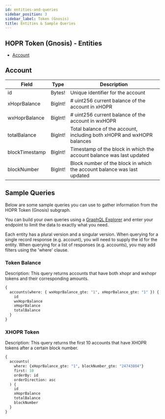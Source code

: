 ```yaml
---
id: entities-and-queries
sidebar_position: 3
sidebar_label: Token (Gnosis)
title: Entities & Sample Queries
---
```


## HOPR Token (Gnosis) - Entities

- [Account](#account)

## Account

| Field          | Type    | Description                                                             |
| -------------- | ------- | ----------------------------------------------------------------------- |
| id             | Bytes!  | Unique identifier for the account                                       |
| xHoprBalance   | BigInt! | # uint256 current balance of the account in xHOPR                       |
| wxHoprBalance  | BigInt! | # uint256 current balance of the account in wxHOPR                      |
| totalBalance   | BigInt! | Total balance of the account, including both xHOPR and wxHOPR balances  |
| blockTimestamp | BigInt! | Timestamp of the block in which the account balance was last updated    |
| blockNumber    | BigInt! | Block number of the block in which the account balance was last updated |

## Sample Queries

Below are some sample queries you can use to gather information from the HOPR Token (Gnosis) subgraph.

You can build your own queries using a [GraphQL Explorer](https://graphiql-online.com/graphiql) and enter your endpoint to limit the data to exactly what you need.

Each entity has a plural version and a singular version. When querying for a single record response (e.g. account), you will need to supply the id for the entity. When querying for a list of responses (e.g. accounts), you may add filters using the 'where' clause.

### Token Balance

Description: This query returns accounts that have both xhopr and wxhopr tokens and their corresponding amounts.

```graphql
{
  accounts(where: { wxHoprBalance_gte: "1", xHoprBalance_gte: "1" }) {
    id
    wxHoprBalance
    xHoprBalance
    totalBalance
  }
}
```

### XHOPR Token

Description: This query returns the first 10 accounts that have XHOPR tokens after a certain block number.

```graphql
{
  accounts(
    where: {xHoprBalance_gte: "1", blockNumber_gte: "24743804"}
    first: 10
    orderBy: id
    orderDirection: asc
  ) {
    id
    xHoprBalance
    totalBalance
    blockNumber
  }
}
```
